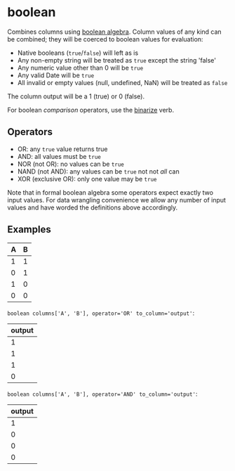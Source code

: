 # boolean

Combines columns using [boolean algebra](https://en.wikipedia.org/wiki/Boolean_algebra). Column values of any kind can be combined; they will be coerced to boolean values for evaluation:

- Native booleans (`true`/`false`) will left as is
- Any non-empty string will be treated as `true` except the string 'false'
- Any numeric value other than 0 will be `true`
- Any valid Date will be `true`
- All invalid or empty values (null, undefined, NaN) will be treated as `false`

The column output will be a 1 (true) or 0 (false).

For boolean _comparison_ operators, use the [binarize](./binarize.md) verb.

## Operators

- OR: any `true` value returns true
- AND: all values must be `true`
- NOR (not OR): no values can be `true`
- NAND (not AND): any values can be `true` not not _all_ can
- XOR (exclusive OR): only one value may be `true`

Note that in formal boolean algebra some operators expect exactly two input values. For data wrangling convenience we allow any number of input values and have worded the definitions above accordingly.

## Examples

| A | B |
| - | - |
| 1 | 1 |
| 0 | 1 |
| 1 | 0 |
| 0 | 0 |

`boolean columns['A', 'B'], operator='OR' to_column='output'`:

| output |
| ------ |
| 1      |
| 1      |
| 1      |
| 0      |

`boolean columns['A', 'B'], operator='AND' to_column='output'`:

| output |
| ------ |
| 1      |
| 0      |
| 0      |
| 0      |

